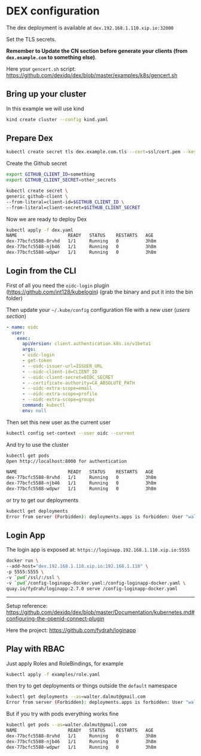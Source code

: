 # DEX configuration

The dex deployment is available at `dex.192.168.1.110.xip.io:32000`

Set the TLS secrets.

**Remember to Update the CN section before generate your clients (from
`dex.example.com` to something else)**.

Here your `gencert.sh` script: https://github.com/dexidp/dex/blob/master/examples/k8s/gencert.sh

## Bring up your cluster

In this example we will use kind

```sh
kind create cluster --config kind.yaml
```

## Prepare Dex

```sh
kubectl create secret tls dex.example.com.tls --cert=ssl/cert.pem --key=ssl/key.pem
```

Create the Github secret

```sh
export GITHUB_CLIENT_ID=something
export GITHUB_CLIENT_SECRET=other_secrets

kubectl create secret \
generic github-client \
--from-literal=client-id=$GITHUB_CLIENT_ID \
--from-literal=client-secret=$GITHUB_CLIENT_SECRET
```

Now we are ready to deploy Dex

```sh
kubectl apply -f dex.yaml
NAME                   READY   STATUS    RESTARTS   AGE
dex-77bcfc5588-8rvhd   1/1     Running   0          3h8m
dex-77bcfc5588-njb46   1/1     Running   0          3h8m
dex-77bcfc5588-wdpwr   1/1     Running   0          3h8m
```

## Login from the CLI

First of all you need the `oidc-login` plugin
(https://github.com/int128/kubelogin) (grab the binary and put it into the bin
folder)

Then update your `~/.kube/config` configuration file with a new user (_users
section_)

```yaml
- name: oidc
  user:
    exec:
      apiVersion: client.authentication.k8s.io/v1beta1
      args:
      - oidc-login
      - get-token
      - --oidc-issuer-url=ISSUER_URL
      - --oidc-client-id=CLIENT_ID
      - --oidc-client-secret=OIDC_SECRET
      - --certificate-authority=CA_ABSOLUTE_PATH
      - --oidc-extra-scope=email
      - --oidc-extra-scope=profile
      - --oidc-extra-scope=groups
      command: kubectl
      env: null
```

Then set this new user as the current user

```sh
kubectl config set-context --user oidc --current
```

And try to use the cluster

```sh
kubectl get pods
Open http://localhost:8000 for authentication

NAME                   READY   STATUS    RESTARTS   AGE
dex-77bcfc5588-8rvhd   1/1     Running   0          3h8m
dex-77bcfc5588-njb46   1/1     Running   0          3h8m
dex-77bcfc5588-wdpwr   1/1     Running   0          3h8m
```

or try to get our deployments

```sh
kubectl get deployments
Error from server (Forbidden): deployments.apps is forbidden: User "walter.dalmut@gmail.com" cannot list resource "deployments" in API group "apps" in the namespace "default"
```

## Login App

The login app is exposed at: `https://loginapp.192.168.1.110.xip.io:5555`

```sh
docker run \
--add-host="dex.192.168.1.110.xip.io:192.168.1.110" \
-p 5555:5555 \
-v `pwd`/ssl/:/ssl \
-v `pwd`/config-loginapp-docker.yaml:/config-loginapp-docker.yaml \
quay.io/fydrah/loginapp:2.7.0 serve /config-loginapp-docker.yaml
```

---

Setup reference: https://github.com/dexidp/dex/blob/master/Documentation/kubernetes.md#configuring-the-openid-connect-plugin

Here the project: https://github.com/fydrah/loginapp

## Play with RBAC

Just apply Roles and RoleBindings, for example

```sh
kubectl apply -f examples/role.yaml
```

then try to get deployments or things outside the `default` namespace

```sh
kubectl get deployments --as=walter.dalmut@gmail.com
Error from server (Forbidden): deployments.apps is forbidden: User "walter.dalmut@gmail.com" cannot list resource "deployments" in API group "apps" in the namespace "default"
```

But if you try with pods everything works fine

```sh
kubectl get pods --as=walter.dalmut@gmail.com
NAME                   READY   STATUS    RESTARTS   AGE
dex-77bcfc5588-8rvhd   1/1     Running   0          3h8m
dex-77bcfc5588-njb46   1/1     Running   0          3h8m
dex-77bcfc5588-wdpwr   1/1     Running   0          3h8m
```
